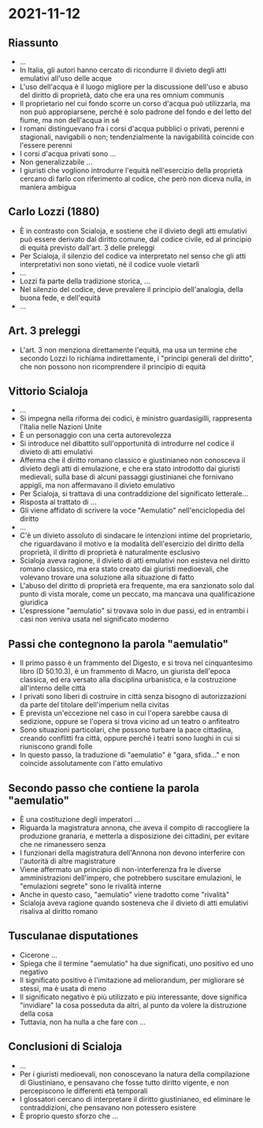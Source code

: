 # 2021-11-12

## Riassunto

- ...
- In Italia, gli autori hanno cercato di ricondurre il divieto degli atti emulativi all'uso delle acque
- L'uso dell'acqua è il luogo migliore per la discussione dell'uso e abuso del diritto di proprietà, dato che era una res omnium communis
- Il proprietario nel cui fondo scorre un corso d'acqua può utilizzarla, ma non può appropiarsene, perché è solo padrone del fondo e del letto del fiume, ma non dell'acqua in sé
- I romani distinguevano fra i corsi d'acqua pubblici o privati, perenni e stagionali, navigabili o non; tendenzialmente la navigabilità coincide con l'essere perenni
- I corsi d'acqua privati sono ...
- Non generalizzabile ...
- I giuristi che vogliono introdurre l'equità nell'esercizio della proprietà cercano di farlo con riferimento al codice, che però non diceva nulla, in maniera ambigua

## Carlo Lozzi (1880)

- È in contrasto con Scialoja, e sostiene che il divieto degli atti emulativi può essere derivato dal diritto comune, dal codice civile, ed al principio di equità previsto dall'art. 3 delle preleggi
- Per Scialoja, il silenzio del codice va interpretato nel senso che gli atti interpretativi non sono vietati, né il codice vuole vietarli
- ...
- Lozzi fa parte della tradizione storica, ...
- Nel silenzio del codice, deve prevalere il principio dell'analogia, della buona fede, e dell'equità
- ...

## Art. 3 preleggi

- L'art. 3 non menziona direttamente l'equità, ma usa un termine che secondo Lozzi lo richiama indirettamente, i "principi generali del diritto", che non possono non ricomprendere il principio di equità

## Vittorio Scialoja

- ...
- Si impegna nella riforma dei codici, è ministro guardasigilli, rappresenta l'Italia nelle Nazioni Unite
- È un personaggio con una certa autorevolezza
- Si introduce nel dibattito sull'opportunità di introdurre nel codice il divieto di atti emulativi
- Afferma che il diritto romano classico e giustinianeo non conosceva il divieto degli atti di emulazione, e che era stato introdotto dai giuristi medievali, sulla base di alcuni passaggi giustinianei che fornivano appigli, ma non affermavano il divieto emulativo
- Per Scialoja, si trattava di una contraddizione del significato letterale...
- Risposta al trattato di ...
- Gli viene affidato di scrivere la voce "Aemulatio" nell'enciclopedia del diritto
- ...
- C'è un divieto assoluto di sindacare le intenzioni intime del proprietario, che riguardavano il motivo e la modalità dell'esercizio del diritto della proprietà, il diritto di proprietà è naturalmente esclusivo
- Scialoja aveva ragione, il divieto di atti emulativi non esisteva nel diritto romano classico, ma era stato creato dai giuristi medioevali, che volevano trovare una soluzione alla situazione di fatto
- L'abuso del diritto di proprietà era frequente, ma era sanzionato solo dal punto di vista morale, come un peccato, ma mancava una qualificazione giuridica
- L'espressione "aemulatio" si trovava solo in due passi, ed in entrambi i casi non veniva usata nel significato moderno

## Passi che contegnono la parola "aemulatio"

- Il primo passo è un frammento del Digesto, e si trova nel cinquantesimo libro (D 50.10.3), è un frammento di Macro, un giurista dell'epoca classica, ed era versato alla disciplina urbanistica, e la costruzione all'interno delle città
- I privati sono liberi di costruire in città senza bisogno di autorizzazioni da parte del titolare dell'imperium nella civitas
- È prevista un'eccezione nel caso in cui l'opera sarebbe causa di sedizione, oppure se l'opera si trova vicino ad un teatro o anfiteatro
- Sono situazioni particolari, che possono turbare la pace cittadina, creando conflitti fra città, oppure perché i teatri sono luoghi in cui si riuniscono grandi folle
- In questo passo, la traduzione di "aemulatio" è "gara, sfida..." e non coincide assolutamente con l'atto emulativo

## Secondo passo che contiene la parola "aemulatio"

- È una costituzione degli imperatori ...
- Riguarda la magistratura annona, che aveva il compito di raccogliere la produzione granaria, e metterla a disposizione dei cittadini, per evitare che ne rimanessero senza
- I funzionari della magistratura dell'Annona non devono interferire con l'autorità di altre magistrature
- Viene affermato un principio di non-interferenza fra le diverse amministrazioni dell'impero, che potrebbero suscitare emulazioni, le "emulazioni segrete" sono le rivalità interne
- Anche in questo caso, "aemulatio" viene tradotto come "rivalità"
- Scialoja aveva ragione quando sosteneva che il divieto di atti emulativi risaliva al diritto romano

## Tusculanae disputationes

- Cicerone ...
- Spiega che il termine "aemulatio" ha due significati, uno positivo ed uno negativo
- Il significato positivo è l'imitazione ad meliorandum, per migliorare sé stessi, ma è usata di meno
- Il significato negativo è più utilizzato e più interessante, dove significa "invidiare" la cosa posseduta da altri, al punto da volere la distruzione della cosa
- Tuttavia, non ha nulla a che fare con ...

## Conclusioni di Scialoja

- ...
- Per i giuristi medioevali, non conoscevano la natura della compilazione di Giustiniano, e pensavano che fosse tutto diritto vigente, e non percepiscono le differenti età temporali
- I glossatori cercano di interpretare il diritto giustinianeo, ed eliminare le contraddizioni, che pensavano non potessero esistere
- È proprio questo sforzo che ...

